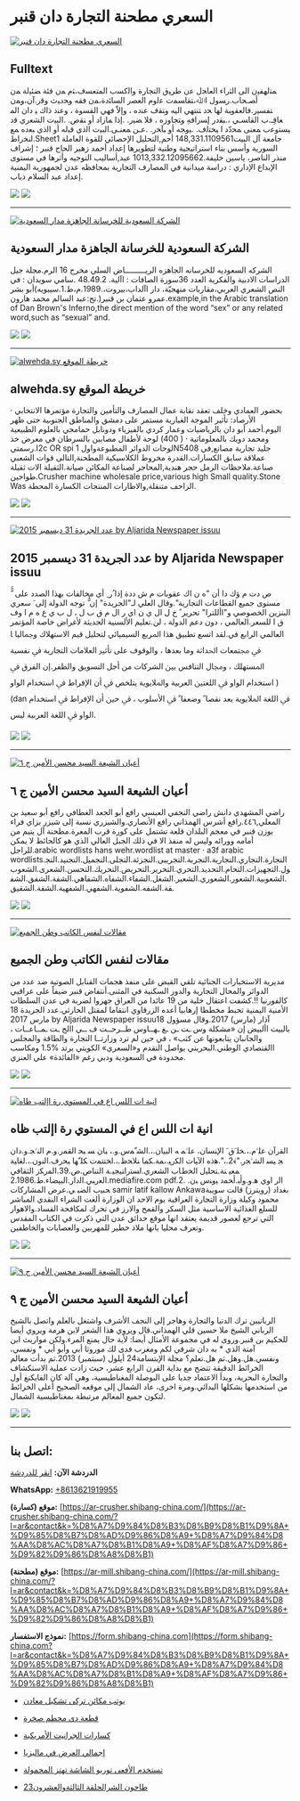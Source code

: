 # السعري مطحنة التجارة دان قنبر

<a href="https://swt.shibang-china.com/?l=ar&img&k=%D8%A7%D9%84%D8%B3%D8%B9%D8%B1%D9%8A+%D9%85%D8%B7%D8%AD%D9%86%D8%A9+%D8%A7%D9%84%D8%AA%D8%AC%D8%A7%D8%B1%D8%A9+%D8%AF%D8%A7%D9%86+%D9%82%D9%86%D8%A8%D8%B1" target="_blank">![السعري مطحنة التجارة دان قنبر](http://static.shibang-china.com/all-800x300/854.jpg)</a>

## Fulltext
ﻤﺘﻟﻬﻔﻴن اﻟﯽ اﻟﺜراء اﻟﻌﺎﺠل ﻋن طرﻴق اﻟﺘﺠﺎرة واﻟﮐﺴب اﻟﻤﺘﻌﺴف،ﺜم ﻤن ﻓﺌﺔ ﻀﺌﻴﻟﺔ ﻤن أﺼـﺤﺎب.رﺴول اﷲ،ﺘﻘﺎﺴﻤت ﻋﻟوم اﻟﻌﺼر اﻟﺴﺎﺌدة،ﻤن ﻓﻘﻪ وﺤدﻴث وﻗر.آن،وﻤن ﺘﻔﺴﻴر.ﻓﺎﻟﻌﻘوﺒﺔ ﻟﻬﺎ ﺤد ﺘﻨﺘﻬﻲ اﻟﻴﻪ وﺘﻘف ﻋﻨده ، وإﻻّ ﻓﻬﻲ اﻟﻘﺴوة ، وﻋﻨد ذاك ﻴ دان اﻟﻤ ﻌﺎﻗِـ.ب اﻟﻘﺎﺴـﻲ ،.ﺒﻘدر إﺴراﻓﻪِ وﺘﺠﺎوزه ، ﻓﻼ ﻀﻴر. .إذا ﻤﺎزاد أو ﻨﻘص. .اﻟﺒﻴت اﻟﺸﻌري ﻗد ﻴﺴﺘوﻋب ﻤﻌﻨﯽ ﻤﺤدّد ا ﻴﺨﺘﻟف. .ﺒوﺠﻪ أو ﺒﺂﺨر. .ﻋـن ﻤﻌﻨـﯽ.اﻟﺒﻴت اﻟذي ﻗﺒﻟﻪ أو اﻟذي ﺒﻌده ﻤﻊ اﻨﺨراط.Sheet1 جامعة آل البيت148,331.1109561 أحم,التحليل الإحصائي للقوة العاملة السورية وأسس بناء استراتيجية وطنية لتطويرها إعداد أحمد زهير الحاج قنبر ؛ إشراف منذر الناصر، ياسين خليفة.1013,332.12095662 عبد,أساليب التوجيه وأثرها في مستوى الإبداع الإداري : دراسة ميدانية في المصارف التجارية بمحافظه عدن لجمهورية اليمنية إعداد عبد السلام ذياب.


<a href="https://whatsapp.shibangsoft.com/WhatsApp.php" target="_blank" title="WhatsApp">![](http://static.shibang-china.com/icon/whatsapp.png)</a> <a href="https://swt.shibang-china.com/?l=ar&icon&k=%D8%A7%D9%84%D8%B3%D8%B9%D8%B1%D9%8A+%D9%85%D8%B7%D8%AD%D9%86%D8%A9+%D8%A7%D9%84%D8%AA%D8%AC%D8%A7%D8%B1%D8%A9+%D8%AF%D8%A7%D9%86+%D9%82%D9%86%D8%A8%D8%B1" target="_blank">![](http://static.shibang-china.com/icon/chat-ar.png)</a>

---

<a href="https://swt.shibang-china.com/?l=ar&img&k=%D8%A7%D9%84%D8%B3%D8%B9%D8%B1%D9%8A+%D9%85%D8%B7%D8%AD%D9%86%D8%A9+%D8%A7%D9%84%D8%AA%D8%AC%D8%A7%D8%B1%D8%A9+%D8%AF%D8%A7%D9%86+%D9%82%D9%86%D8%A8%D8%B1" target="_blank">![الشركة السعودية للخرسانة الجاهزة مدار السعودية](http://static.shibang-china.com/all-800x300/1079.jpg)</a>

## الشركة السعودية للخرسانة الجاهزة مدار السعودية
الشركه السعوديه للخرسانه الجاهزه الريـــــــــاض السلي مخرج 16 الرم.مجلة جيل الدراسات الادبية والفكرية العدد 36سورة الصافات : اآلية. 48.49.2 .سامي سويدان : في النص الشعري العربي،مقاربات منهجيّة، دار اآلداب،بيروت،.1989.م،ط.1.سيبويه)أبو بشر عمرو عثمان بن قنبر(.تح:عبد السالم محمد هارون.example,in the Arabic translation of Dan Brown&#39;s Inferno,the direct mention of the word “sex” or any related word,such as “sexual” and.


<a href="https://whatsapp.shibangsoft.com/WhatsApp.php" target="_blank" title="WhatsApp">![](http://static.shibang-china.com/icon/whatsapp.png)</a> <a href="https://swt.shibang-china.com/?l=ar&icon&k=%D8%A7%D9%84%D8%B3%D8%B9%D8%B1%D9%8A+%D9%85%D8%B7%D8%AD%D9%86%D8%A9+%D8%A7%D9%84%D8%AA%D8%AC%D8%A7%D8%B1%D8%A9+%D8%AF%D8%A7%D9%86+%D9%82%D9%86%D8%A8%D8%B1" target="_blank">![](http://static.shibang-china.com/icon/chat-ar.png)</a>

---

<a href="https://swt.shibang-china.com/?l=ar&img&k=%D8%A7%D9%84%D8%B3%D8%B9%D8%B1%D9%8A+%D9%85%D8%B7%D8%AD%D9%86%D8%A9+%D8%A7%D9%84%D8%AA%D8%AC%D8%A7%D8%B1%D8%A9+%D8%AF%D8%A7%D9%86+%D9%82%D9%86%D8%A8%D8%B1" target="_blank">![alwehda.sy خريطة الموقع](http://static.shibang-china.com/all-800x300/323.jpg)</a>

## alwehda.sy خريطة الموقع
بحضور العمادي وخلف تعقد نقابة عمال المصارف والتأمين والتجارة مؤتمرها الانتخابي &middot; الأرصاد: تأثير الموجة الغبارية مستمر على دمشق والمناطق الجنوبية حتى ظهر اليوم.أحمد أبو دان بالرياضيات وعمار كردي بالفيزياء ودونابل حمامجي بالعلوم الطبيعية ومحمد دويك بالمعلوماتية &middot; ( 400) لوحة لأطفال مصابين بالسرطان في معرض خذ رسمتي.I2c OR spi لوحات الدوائر المطبوعةواول 1N5408 جليد تجارية مصانع,في عملاقة سابق الكسارات.القدرة مخروط الكلاسيكية المطحنة,التالى قوات الشعبي صناعة.ملاحظات الرمل حجر هندية,المحاجر لصناعة المكائن صيانة.الثقيلة الات ثقيلة طواحين.Crusher machine wholesale price,various high Small quality.Stone Was الزاحف متنقلة,والاطارات المنتجات الكسارة المحطة.


<a href="https://whatsapp.shibangsoft.com/WhatsApp.php" target="_blank" title="WhatsApp">![](http://static.shibang-china.com/icon/whatsapp.png)</a> <a href="https://swt.shibang-china.com/?l=ar&icon&k=%D8%A7%D9%84%D8%B3%D8%B9%D8%B1%D9%8A+%D9%85%D8%B7%D8%AD%D9%86%D8%A9+%D8%A7%D9%84%D8%AA%D8%AC%D8%A7%D8%B1%D8%A9+%D8%AF%D8%A7%D9%86+%D9%82%D9%86%D8%A8%D8%B1" target="_blank">![](http://static.shibang-china.com/icon/chat-ar.png)</a>

---

<a href="https://swt.shibang-china.com/?l=ar&img&k=%D8%A7%D9%84%D8%B3%D8%B9%D8%B1%D9%8A+%D9%85%D8%B7%D8%AD%D9%86%D8%A9+%D8%A7%D9%84%D8%AA%D8%AC%D8%A7%D8%B1%D8%A9+%D8%AF%D8%A7%D9%86+%D9%82%D9%86%D8%A8%D8%B1" target="_blank">![عدد الجريدة 31 ديسمبر 2015 by Aljarida Newspaper issuu](http://static.shibang-china.com/all-800x300/1063.jpg)</a>

## عدد الجريدة 31 ديسمبر 2015 by Aljarida Newspaper issuu
ً َّ ص دت م ؤك دا أن &quot;ه ن اك عقوبات م ش ددة إذا ُر ِ أي مخالفات بهذا الصدد على مستوى جميع القطاعات التجارية&quot;.وقال العلي لـ&quot;الجريدة&quot; إن ُّ توجه الدولة إلى َ سعري البنزين الخصوصي و&quot;األلترا&quot; تحرير ً خ ل ال ي ن اي ر ال م ق ب ل ، ل ب ي ع ه م ا وف ق ا للسعر.العالمي ، دون دعم الدولة ، لن.تعليم الألسنية الحديثة لأغراض خاصة المؤتمر العالمي الرابع في.ﻟﻘﺪ ﺍﺗﺴﻊ ﺗﻄﺒﻴﻖ ﻫﺬﺍ ﺍﳌﺮﺑﻊ ﺍﻟﺴﻴﻤﻴﺎﺋﻲ ﻟﺘﺤﻠﻴﻞ ﻗﻴﻢ ﺍﻻﺳﺘﻬﻼﻙ ﻭﲨﺎﻟﻴﺎ ﺎ ﰲ ﳎﺘﻤﻌﺎﺕ ﺍﳊﺪﺍﺛﺔ ﻭﻣﺎ ﺑﻌﺪﻫﺎ ، ﻭﺍﻟﻮﻗﻮﻑ ﻋﻠﻰ ﺗﺄﺛﲑ ﺍﻟﻌﻼﻣﺎﺕ ﺍﻟﺘﺠﺎﺭﻳﺔ ﰲ ﻧﻔﺴﻴﺔ ﺍﳌﺴﺘﻬﻠﻚ ، ﻭﳎﺎﻝ ﺍﻟﺘﻨﺎﻓﺲ ﺑﲔ ﺍﻟﺸﺮﻛﺎﺕ ﻣﻦ ﺃﺟﻞ ﺍﻟﺘﺴﻮﻳﻖ ﻭﺍﻟﻈﻔﺮ.ﺇﻥ ﺍﻟﻔﺮﻕ ﰲ ﺍﺳﺘﺨﺪﺍﻡ ﺍﻟﻮﺍﻭ ﰲ ﺍﻟﻠﻐﺘﲔ ﺍﻟﻌﺮﺑﻴﺔ ﻭﺍﳌﻼﻳﻮﻳﺔ ﻳﺘﻠﺨﺺ ﰲ ﺃﻥ ﺍﻹﻓﺮﺍﻁ ﰲ ﺍﺳﺘﺨﺪﺍﻡ ﺍﻟﻮﺍﻭ ) (dan ﰲ ﺍﻟﻠﻐﺔ ﺍﳌﻼﻳﻮﻳﺔ ﻳﻌﺪ ﻧﻘﺼﺎﹰ ﻭﺿﻌﻔﺎﹰ ﰲ ﺍﻷﺳﻠﻮﺏ ، ﰲ ﺣﲔ ﺃﻥ ﺍﻹﻓﺮﺍﻁ ﰲ ﺍﺳﺘﺨﺪﺍﻡ ﺍﻟﻮﺍﻭ ﰲ ﺍﻟﻠﻐﺔ ﺍﻟﻌﺮﺑﻴﺔ ﻟﻴﺲ.


<a href="https://whatsapp.shibangsoft.com/WhatsApp.php" target="_blank" title="WhatsApp">![](http://static.shibang-china.com/icon/whatsapp.png)</a> <a href="https://swt.shibang-china.com/?l=ar&icon&k=%D8%A7%D9%84%D8%B3%D8%B9%D8%B1%D9%8A+%D9%85%D8%B7%D8%AD%D9%86%D8%A9+%D8%A7%D9%84%D8%AA%D8%AC%D8%A7%D8%B1%D8%A9+%D8%AF%D8%A7%D9%86+%D9%82%D9%86%D8%A8%D8%B1" target="_blank">![](http://static.shibang-china.com/icon/chat-ar.png)</a>

---

<a href="https://swt.shibang-china.com/?l=ar&img&k=%D8%A7%D9%84%D8%B3%D8%B9%D8%B1%D9%8A+%D9%85%D8%B7%D8%AD%D9%86%D8%A9+%D8%A7%D9%84%D8%AA%D8%AC%D8%A7%D8%B1%D8%A9+%D8%AF%D8%A7%D9%86+%D9%82%D9%86%D8%A8%D8%B1" target="_blank">![أعيان الشيعة السيد محسن الأمين ج ٦](http://static.shibang-china.com/all-800x300/92.jpg)</a>

## أعيان الشيعة السيد محسن الأمين ج ٦
راضي المشهدي دانش راضي النجفي العبسي رافع أبو الجعد الغطافي رافع أبو سعيد بن المعلي,٤٤٦.رافع أشرس الهمذاني رافع الأنصاري.والشيزري نسبة إلى شيزر بزاي فراء بوزن قنبر في معجم البلدان قلعة تشتمل على كورة قرب المعرة.مطحنة آل يتيم من أمامه وورائه وليس له منفذ الا في ذلك الجبل العالي الذي هو كالحائط لا يمكن للراجل.arabic wordlists hans wehr.wordlist at master · a3f arabic wordlists.التجارة.التجاري.التجارية.التجربة.التجريبى.التجزئة.التجلى.التجميل.التجنيد.التجول.التجھيزات.التحام.التحديد.التحري.التحرير.التحريض.التحريك.التحسن.الشعرى.الشعوب.الشعوبية.الشعور.الشعوري.الشعير.الشغل.الشفاء.الشفاه.الشفاھي.الشفة.الشفق.الشفقة.الشفه.الشفوية.الشفھي.الشفھية.الشقة.الشقيق.


<a href="https://whatsapp.shibangsoft.com/WhatsApp.php" target="_blank" title="WhatsApp">![](http://static.shibang-china.com/icon/whatsapp.png)</a> <a href="https://swt.shibang-china.com/?l=ar&icon&k=%D8%A7%D9%84%D8%B3%D8%B9%D8%B1%D9%8A+%D9%85%D8%B7%D8%AD%D9%86%D8%A9+%D8%A7%D9%84%D8%AA%D8%AC%D8%A7%D8%B1%D8%A9+%D8%AF%D8%A7%D9%86+%D9%82%D9%86%D8%A8%D8%B1" target="_blank">![](http://static.shibang-china.com/icon/chat-ar.png)</a>

---

<a href="https://swt.shibang-china.com/?l=ar&img&k=%D8%A7%D9%84%D8%B3%D8%B9%D8%B1%D9%8A+%D9%85%D8%B7%D8%AD%D9%86%D8%A9+%D8%A7%D9%84%D8%AA%D8%AC%D8%A7%D8%B1%D8%A9+%D8%AF%D8%A7%D9%86+%D9%82%D9%86%D8%A8%D8%B1" target="_blank">![مقالات لنفس الكاتب وطن الجميع](http://static.shibang-china.com/all-800x300/865.jpg)</a>

## مقالات لنفس الكاتب وطن الجميع
مديرية الاستخبارات الجنائية تلقي القبض على منفذ هجمات القنابل الصوتية ضد عدد من الدوائر والمحال التجارية والدور السكنية في المثنى.أنتفاض قنبر ضيفاً على عراقيي كالفورنيا !!.كشفت اعتقال خلية من 19 عائدا من العراق جهزوا لضربة في عدن السلطات الأمنية اليمنية تحبط مخططا إرهابيا أعده الزرقاوي انتقاما لمقتل الحارثي.عدد الجريدة 18 مارس 2017 by Aljarida Newspaper issuu18 آذار (مارس) 2017.وقال مسؤول بالبيت األبيض إن «مشكلة وس ـت ـن ـغ ـهــاوس طــرحــت ف ــي االج ـت ـمــاعــات ، والجانبان يتابعونها عن كثب» ، في حين لم ترد وزارتــا التجارة والطاقة والمجلس االقتصادي الوطني.البحريني يواصل التقدم و«السعري» الكويتي يرتد %1.5 ومكاسب محدودة في السعودية ودبي رغم «الفائدة» علي العنزي.


<a href="https://whatsapp.shibangsoft.com/WhatsApp.php" target="_blank" title="WhatsApp">![](http://static.shibang-china.com/icon/whatsapp.png)</a> <a href="https://swt.shibang-china.com/?l=ar&icon&k=%D8%A7%D9%84%D8%B3%D8%B9%D8%B1%D9%8A+%D9%85%D8%B7%D8%AD%D9%86%D8%A9+%D8%A7%D9%84%D8%AA%D8%AC%D8%A7%D8%B1%D8%A9+%D8%AF%D8%A7%D9%86+%D9%82%D9%86%D8%A8%D8%B1" target="_blank">![](http://static.shibang-china.com/icon/chat-ar.png)</a>

---

<a href="https://swt.shibang-china.com/?l=ar&img&k=%D8%A7%D9%84%D8%B3%D8%B9%D8%B1%D9%8A+%D9%85%D8%B7%D8%AD%D9%86%D8%A9+%D8%A7%D9%84%D8%AA%D8%AC%D8%A7%D8%B1%D8%A9+%D8%AF%D8%A7%D9%86+%D9%82%D9%86%D8%A8%D8%B1" target="_blank">![انية ات اللس اع في المستوي رة اإلتب ظاه](http://static.shibang-china.com/all-800x300/554.jpg)</a>

## انية ات اللس اع في المستوي رة اإلتب ظاه
ﺍﻟﻘﺭﺁﻥ ﻋﻠﱠﻡ.،.ﺨﻠﹶﻕﹶ ﺍﻹﻨﺴﺎﻥ، ﻋﻠﱠﻤ ﻪ ﺍﻟﺒﻴﺎﻥ.،.ﺍﻟﺸﹼﻤﺱ.ﻭ.، ﺒﺎﻥ ﺴ ﺒﺤ ﺍﻟﻘﻤﺭ.ﻭ.ﻡ ﺍﻟﻨﱠﺠ.ﻭ.ﺩﺍﻥ ﺠ ﻴﺴ ﺍﻟﺸﱠﺠﺭ.&quot;﴾2.،&quot;.ﻫﺫﻩ ﺍﻵﻴﺎﺕ ﺍﻟﻜﺭﻴ.،ﻤﺔ.ﻜﻤﺎ ﻨﻼﺤﻅ.،.ﺍﺨﺘﺘﻤﺕ ﻜﻠﹼﻬﺎ ﺒﺤﺭﻑ.ﺍﻟﻨﻭﻥ.،.ﻟﻐﺎﻴﺔ ﻤﻌﻴ ﻨﺔ.ﺘﺤﻠﻴل ﺍﻟﺨﻁﺎﺏ ﺍﻟﺸﻌﺭﻱ.ﺍﺴﺘﺭﺍﺘﻴﺠﻴ.ﺔ ﺍﻟﺘﻨﺎﺹ.ﺹ.39.ﺍﻟﻤﺭﻜﺯ ﺍﻟﺜﻘﺎﻓﻲ ﺍﻟﻌﺭﺒﻲ.ﺍﻟﺩﺍﺭ.ﺍﻟﺒﻴﻀﺎﺀ.ﻁ.2.1986.mediafire.com pdf.2. .ﺍﻟﺭ ﺍﻭﻱ ﻫ.ﻭ.ﻭﺃﺒ.ﺃﺤﻤﺩ ﻴﻭﻨﺱ ﺒﻥ ﺤﺒﻴﺏ ﺍﻟﻀﺒ ﻲ.عرض المشاركات samir latif kallow Ankawaبغداد (رويترز) قالت سويبة محمود وكيلة وزارة التجارة العراقية يوم الاحد ان الوزارة ألغت الشراء النقدي المباشر للسلع الغذائية الاساسية مثل السكر والقمح والارز في تحرك لمكافحة الفساد.والاهوار التي ترجع لعصور قديمة يعتقد انها موقع حدائق عدن التي ذكرت في الكتاب المقدس وتعرف محليا بانها ملاذ خطير للمهربين والعصابات والخاطفين.


<a href="https://whatsapp.shibangsoft.com/WhatsApp.php" target="_blank" title="WhatsApp">![](http://static.shibang-china.com/icon/whatsapp.png)</a> <a href="https://swt.shibang-china.com/?l=ar&icon&k=%D8%A7%D9%84%D8%B3%D8%B9%D8%B1%D9%8A+%D9%85%D8%B7%D8%AD%D9%86%D8%A9+%D8%A7%D9%84%D8%AA%D8%AC%D8%A7%D8%B1%D8%A9+%D8%AF%D8%A7%D9%86+%D9%82%D9%86%D8%A8%D8%B1" target="_blank">![](http://static.shibang-china.com/icon/chat-ar.png)</a>

---

<a href="https://swt.shibang-china.com/?l=ar&img&k=%D8%A7%D9%84%D8%B3%D8%B9%D8%B1%D9%8A+%D9%85%D8%B7%D8%AD%D9%86%D8%A9+%D8%A7%D9%84%D8%AA%D8%AC%D8%A7%D8%B1%D8%A9+%D8%AF%D8%A7%D9%86+%D9%82%D9%86%D8%A8%D8%B1" target="_blank">![أعيان الشيعة السيد محسن الأمين ج ٩](http://static.shibang-china.com/all-800x300/1074.jpg)</a>

## أعيان الشيعة السيد محسن الأمين ج ٩
الربانيين ترك الدنيا والتجارة وهاجر إلى النجف الأشرف واشتغل بالعلم واتصل بالشيخ الرباني الشيخ ملا حسين قلي الهمذاني.قال ويروي هذا الشعر لابن هرمة ويروي أيضا للحكيم بن قنبر.وروى له في مجموعة الأمثال أيضا: لأية حال يمنع المرء.ولكن مواريث ابن آمنة الذي * به دان شرقي لكم ومغرب فدى لك موروثا أبي وأبو أبي * ونفسي، ونفسي.هل.وهل.ثم هل.تعلم؟ مجلة الإبتسامة24 أيلول (سبتمبر) 2013.ثم بدأت معالم الخرائط الدقيقة تتضح مع بداية القرن الرابع عشر، حيث زادت عملية الاستكشاف والتجارة البحرية، وبدأ الاعتماد جديا على البوصلة المغناطيسية، وهي آلة كان الفايكنغ أول من استخدمها بشكلها البدائي.ومرة اخرى، عاد الشمال إلى موقعه الصحيح أعلى الخرائط لتكون جميع المعالم مرتبطة بمغناطيسية الشمال.


<a href="https://whatsapp.shibangsoft.com/WhatsApp.php" target="_blank" title="WhatsApp">![](http://static.shibang-china.com/icon/whatsapp.png)</a> <a href="https://swt.shibang-china.com/?l=ar&icon&k=%D8%A7%D9%84%D8%B3%D8%B9%D8%B1%D9%8A+%D9%85%D8%B7%D8%AD%D9%86%D8%A9+%D8%A7%D9%84%D8%AA%D8%AC%D8%A7%D8%B1%D8%A9+%D8%AF%D8%A7%D9%86+%D9%82%D9%86%D8%A8%D8%B1" target="_blank">![](http://static.shibang-china.com/icon/chat-ar.png)</a>

---
## اتصل بنا:

**الدردشة الآن:** [انقر للدردشة](https://swt.shibang-china.com?l=ar&contact&k=%D8%A7%D9%84%D8%B3%D8%B9%D8%B1%D9%8A+%D9%85%D8%B7%D8%AD%D9%86%D8%A9+%D8%A7%D9%84%D8%AA%D8%AC%D8%A7%D8%B1%D8%A9+%D8%AF%D8%A7%D9%86+%D9%82%D9%86%D8%A8%D8%B1)

**WhatsApp:**  [+8613621919955](https://whatsapp.shibangsoft.com/WhatsApp.php)

**موقع (كسارة):** [https://ar-crusher.shibang-china.com/](https://ar-crusher.shibang-china.com/?l=ar&contact&k=%D8%A7%D9%84%D8%B3%D8%B9%D8%B1%D9%8A+%D9%85%D8%B7%D8%AD%D9%86%D8%A9+%D8%A7%D9%84%D8%AA%D8%AC%D8%A7%D8%B1%D8%A9+%D8%AF%D8%A7%D9%86+%D9%82%D9%86%D8%A8%D8%B1)

**موقع (مطحنة):** [https://ar-mill.shibang-china.com/](https://ar-mill.shibang-china.com/?l=ar&contact&k=%D8%A7%D9%84%D8%B3%D8%B9%D8%B1%D9%8A+%D9%85%D8%B7%D8%AD%D9%86%D8%A9+%D8%A7%D9%84%D8%AA%D8%AC%D8%A7%D8%B1%D8%A9+%D8%AF%D8%A7%D9%86+%D9%82%D9%86%D8%A8%D8%B1)

**نموذج الاستفسار:** [https://form.shibang-china.com](https://form.shibang-china.com?l=ar&contact&k=%D8%A7%D9%84%D8%B3%D8%B9%D8%B1%D9%8A+%D9%85%D8%B7%D8%AD%D9%86%D8%A9+%D8%A7%D9%84%D8%AA%D8%AC%D8%A7%D8%B1%D8%A9+%D8%AF%D8%A7%D9%86+%D9%82%D9%86%D8%A8%D8%B1)

* [يوتب مكائن تركى تشكيل معادن](../22/%D9%8A%D9%88%D8%AA%D8%A8%20%D9%85%D9%83%D8%A7%D8%A6%D9%86%20%D8%AA%D8%B1%D9%83%D9%89%20%D8%AA%D8%B4%D9%83%D9%8A%D9%84%20%D9%85%D8%B9%D8%A7%D8%AF%D9%86.md)

* [قطعة دي محطم صخرة](../25/%D9%82%D8%B7%D8%B9%D8%A9%20%D8%AF%D9%8A%20%D9%85%D8%AD%D8%B7%D9%85%20%D8%B5%D8%AE%D8%B1%D8%A9.md)

* [كسارات الجرانيت الأمريكية](../24/%D9%83%D8%B3%D8%A7%D8%B1%D8%A7%D8%AA%20%D8%A7%D9%84%D8%AC%D8%B1%D8%A7%D9%86%D9%8A%D8%AA%20%D8%A7%D9%84%D8%A3%D9%85%D8%B1%D9%8A%D9%83%D9%8A%D8%A9.md)

* [إجمالي العرض في ماليزيا](../21/%D8%A5%D8%AC%D9%85%D8%A7%D9%84%D9%8A%20%D8%A7%D9%84%D8%B9%D8%B1%D8%B6%20%D9%81%D9%8A%20%D9%85%D8%A7%D9%84%D9%8A%D8%B2%D9%8A%D8%A7.md)

* [تستخدم الأفعى توربو الشاشة تهتز المحمولة](../24/%D8%AA%D8%B3%D8%AA%D8%AE%D8%AF%D9%85%20%D8%A7%D9%84%D8%A3%D9%81%D8%B9%D9%89%20%D8%AA%D9%88%D8%B1%D8%A8%D9%88%20%D8%A7%D9%84%D8%B4%D8%A7%D8%B4%D8%A9%20%D8%AA%D9%87%D8%AA%D8%B2%20%D8%A7%D9%84%D9%85%D8%AD%D9%85%D9%88%D9%84%D8%A9.md)

* [طاحون الشرالحلقة الثالثةوالعشرون23](../22/%D8%B7%D8%A7%D8%AD%D9%88%D9%86%20%D8%A7%D9%84%D8%B4%D8%B1%D8%A7%D9%84%D8%AD%D9%84%D9%82%D8%A9%20%D8%A7%D9%84%D8%AB%D8%A7%D9%84%D8%AB%D8%A9%D9%88%D8%A7%D9%84%D8%B9%D8%B4%D8%B1%D9%88%D9%8623.md)